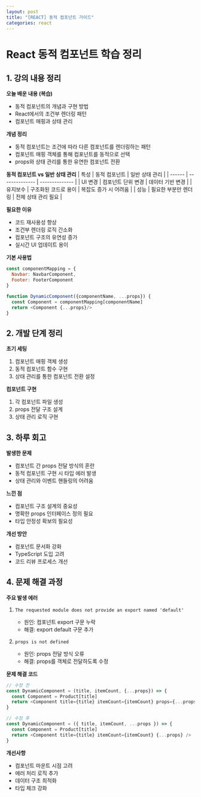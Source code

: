 ```yaml
---
layout: post
title: "[REACT] 동적 컴포넌트 가이드"
categories: react
---
```


# React 동적 컴포넌트 학습 정리

## 1. 강의 내용 정리

**오늘 배운 내용 (복습)**
- 동적 컴포넌트의 개념과 구현 방법
- React에서의 조건부 렌더링 패턴
- 컴포넌트 매핑과 상태 관리


**개념 정리**
- 동적 컴포넌트는 조건에 따라 다른 컴포넌트를 렌더링하는 패턴
- 컴포넌트 매핑 객체를 통해 컴포넌트를 동적으로 선택
- props와 상태 관리를 통한 유연한 컴포넌트 전환


**동적 컴포넌트 vs 일반 상태 관리**
| 특성 | 동적 컴포넌트 | 일반 상태 관리 |
| ------ | -------------- | -------------- |
| UI 변경 | 컴포넌트 단위 변경 | 데이터 기반 변경 |
| 유지보수 | 구조화된 코드로 용이 | 복잡도 증가 시 어려움 |
| 성능 | 필요한 부분만 렌더링 | 전체 상태 관리 필요 |


**필요한 이유**
- 코드 재사용성 향상
- 조건부 렌더링 로직 간소화
- 컴포넌트 구조의 유연성 증가
- 실시간 UI 업데이트 용이


**기본 사용법**
```javascript
const componentMapping = {
  Navbar: NavbarComponent,
  Footer: FooterComponent
}

function DynamicComponent({componentName, ...props}) {
  const Component = componentMapping[componentName]
  return <Component {...props}/>
}
```



## 2. 개발 단계 정리

**초기 세팅**
1. 컴포넌트 매핑 객체 생성
2. 동적 컴포넌트 함수 구현
3. 상태 관리를 통한 컴포넌트 전환 설정


**컴포넌트 구현**
1. 각 컴포넌트 파일 생성
2. props 전달 구조 설계
3. 상태 관리 로직 구현



## 3. 하루 회고

**발생한 문제**
- 컴포넌트 간 props 전달 방식의 혼란
- 동적 컴포넌트 구현 시 타입 에러 발생
- 상태 관리와 이벤트 핸들링의 어려움


**느낀 점**
- 컴포넌트 구조 설계의 중요성
- 명확한 props 인터페이스 정의 필요
- 타입 안정성 확보의 필요성

  
**개선 방안**
- 컴포넌트 문서화 강화
- TypeScript 도입 고려
- 코드 리뷰 프로세스 개선



## 4. 문제 해결 과정

**주요 발생 에러**
1. `The requested module does not provide an export named 'default'`
   - 원인: 컴포넌트 export 구문 누락
   - 해결: export default 구문 추가

2. `props is not defined`
   - 원인: props 전달 방식 오류
   - 해결: props를 객체로 전달하도록 수정

**문제 해결 코드**
```javascript
// 수정 전
const DynamicComponent = (title, itemCount, {...props}) => {
  const Component = Product[title]
  return <Component title={title} itemCount={itemCount} props={...props} />
}

// 수정 후
const DynamicComponent = ({ title, itemCount, ...props }) => {
  const Component = Product[title]
  return <Component title={title} itemCount={itemCount} {...props} />
}
```

**개선사항**
- 컴포넌트 마운트 시점 고려
- 에러 처리 로직 추가
- 데이터 구조 최적화
- 타입 체크 강화


